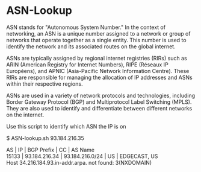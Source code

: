 # ASN-Lookup

ASN stands for "Autonomous System Number." In the context of networking, an ASN is a unique number assigned to a network or group of networks that operate together as a single entity. This number is used to identify the network and its associated routes on the global internet.

ASNs are typically assigned by regional internet registries (RIRs) such as ARIN (American Registry for Internet Numbers), RIPE (Réseaux IP Européens), and APNIC (Asia-Pacific Network Information Centre). These RIRs are responsible for managing the allocation of IP addresses and ASNs within their respective regions.

ASNs are used in a variety of network protocols and technologies, including Border Gateway Protocol (BGP) and Multiprotocol Label Switching (MPLS). They are also used to identify and differentiate between different networks on the internet.

Use this script to identify which ASN the IP is on

$ ASN-lookup.sh 93.184.216.35

AS      | IP               | BGP Prefix          | CC | AS Name <br>
15133   | 93.184.216.34    | 93.184.216.0/24     | US | EDGECAST, US <br>
Host 34.216.184.93.in-addr.arpa. not found: 3(NXDOMAIN)<br>
